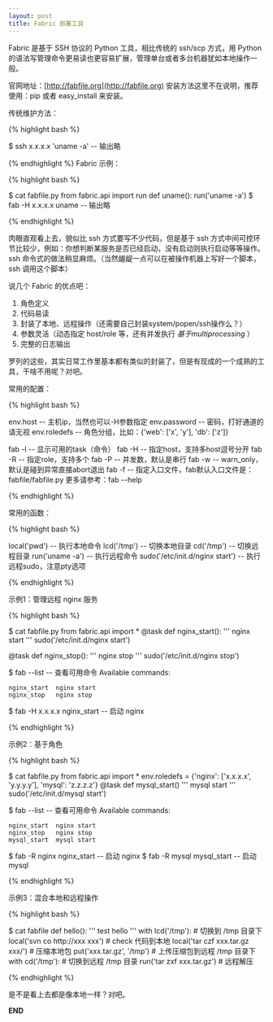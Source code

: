 ```yaml
---
layout: post
title: Fabric 部署工具
---
```


Fabric 是基于 SSH 协议的 Python 工具，相比传统的 ssh/scp 方式，用 Python 的语法写管理命令更易读也更容易扩展，管理单台或者多台机器犹如本地操作一般。

官网地址：[http://fabfile.org](http://fabfile.org) 安装方法这里不在说明，推荐使用：pip 或者 easy_install 来安装。

传统维护方法：

{% highlight bash %}

$ ssh x.x.x.x 'uname -a' -- 输出略

{% endhighlight %}
Fabric 示例：

{% highlight bash %}

$ cat fabfile.py
from fabric.api import run
def uname():
    run('uname -a')
$ fab -H x.x.x.x uname -- 输出略

{% endhighlight %}

肉眼直观看上去，貌似比 ssh 方式要写不少代码，但是基于 ssh 方式中间可控环节比较少，例如：你想判断某服务是否已经启动，没有启动则执行启动等等操作。ssh 命令式的做法稍显麻烦。（当然龌龊一点可以在被操作机器上写好一个脚本，ssh 调用这个脚本）

说几个 Fabric 的优点吧：

1. 角色定义
2. 代码易读
3. 封装了本地、远程操作（还需要自己封装system/popen/ssh操作么？）
4. 参数灵活（动态指定 host/role 等，还有并发执行 *基于multiprocessing* ）
5. 完整的日志输出

罗列的这些，其实日常工作里基本都有类似的封装了，但是有现成的一个成熟的工具，干啥不用呢？对吧。

常用的配置：

{% highlight bash %}

env.host           -- 主机ip，当然也可以-H参数指定
env.password       -- 密码，打好通道的请无视
env.roledefs       -- 角色分组，比如：{'web': ['x', 'y'], 'db': ['z']}

fab -l             -- 显示可用的task（命令）
fab -H             -- 指定host，支持多host逗号分开
fab -R             -- 指定role，支持多个
fab -P             -- 并发数，默认是串行
fab -w             -- warn_only，默认是碰到异常直接abort退出
fab -f             -- 指定入口文件，fab默认入口文件是：fabfile/fabfile.py
更多请参考：fab --help

{% endhighlight %}

常用的函数：

{% highlight bash %}

local('pwd')                     -- 执行本地命令
lcd('/tmp')                      -- 切换本地目录
cd('/tmp')                       -- 切换远程目录
run('uname -a')                  -- 执行远程命令
sudo('/etc/init.d/nginx start')  -- 执行远程sudo，注意pty选项

{% endhighlight %}

示例1：管理远程 nginx 服务

{% highlight bash %}

$ cat fabfile.py
from fabric.api import *
@task
def nginx_start():
    ''' nginx start '''
sudo('/etc/init.d/nginx start')

@task
def nginx_stop():
    ''' nginx stop '''
    sudo('/etc/init.d/nginx stop')
    
$ fab --list      -- 查看可用命令
Available commands:

    nginx_start  nginx start 
    nginx_stop   nginx stop

$ fab -H x.x.x.x nginx_start  -- 启动 nginx

{% endhighlight %}

示例2：基于角色

{% highlight bash %}

$ cat fabfile.py
from fabric.api import *
env.roledefs = {'nginx': ['x.x.x.x', 'y.y.y.y'], 'mysql': 'z.z.z.z'}
@task
def mysql_start()
    ''' mysql start '''
    sudo('/etc/init.d/mysql start')
    
$ fab --list      -- 查看可用命令
Available commands:

    nginx_start  nginx start 
    nginx_stop   nginx stop
    mysql_start  mysql start

$ fab -R nginx nginx_start  -- 启动 nginx
$ fab -R mysql mysql_start  -- 启动 mysql

{% endhighlight %}

示例3：混合本地和远程操作

{% highlight bash %}

$ cat fabfile
def hello():
    ''' test hello '''
    with lcd('/tmp'):  # 切换到 /tmp 目录下
        local('svn co http://xxx xxx') # check 代码到本地
        local('tar czf xxx.tar.gz xxx/') # 压缩本地包
        put('xxx.tar.gz', '/tmp') # 上传压缩包到远程 /tmp 目录下
    with cd('/tmp'):   # 切换到远程 /tmp 目录
        run('tar zxf xxx.tar.gz') # 远程解压

{% endhighlight %}

是不是看上去都是像本地一样？对吧。

__END__
